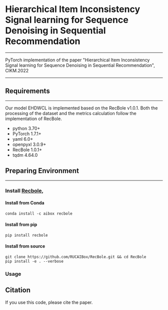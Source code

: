# Hierarchical Item Inconsistency Signal learning for Sequence Denoising in Sequential Recommendation
***
PyTorch implementation of the paper "Hierarchical Item Inconsistency Signal learning for Sequence
Denoising in Sequential Recommendation", CIKM.2022
***

## Requirements
***
Our model EHDWCL is implemented based on the RecBole v1.0.1. Both the processing of the dataset and the metrics calculation follow the implementation of RecBole.
* python 3.70+
* PyTorch 1.7.1+
* yaml 6.0+
* openpyxl 3.0.9+
* RecBole 1.0.1+
* tqdm 4.64.0

## Preparing Environment
***
### Install [Recbole](https://github.com/RUCAIBox/RecBole), 
#### Install from Conda
```commandline
conda install -c aibox recbole
```
#### Install from pip
```commandline
pip install recbole
```
#### Install from source
```commandline
git clone https://github.com/RUCAIBox/RecBole.git && cd RecBole
pip install -e . --verbose
```
### Usage

## Citation
If you use this code, please cite the paper.
